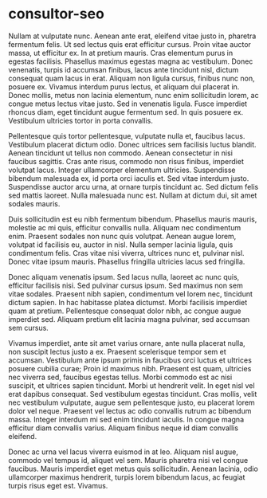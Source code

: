 # consultor-seo
Nullam at vulputate nunc. Aenean ante erat, eleifend vitae justo in, pharetra fermentum felis. Ut sed lectus quis erat efficitur cursus. Proin vitae auctor massa, ut efficitur ex. In at pretium mauris. Cras elementum purus in egestas facilisis. Phasellus maximus egestas magna ac vestibulum. Donec venenatis, turpis id accumsan finibus, lacus ante tincidunt nisl, dictum consequat quam lacus in erat. Aliquam non ligula cursus, finibus nunc non, posuere ex. Vivamus interdum purus lectus, et aliquam dui placerat in. Donec mollis, metus non lacinia elementum, nunc enim sollicitudin lorem, ac congue metus lectus vitae justo. Sed in venenatis ligula. Fusce imperdiet rhoncus diam, eget tincidunt augue fermentum sed. In quis posuere ex. Vestibulum ultricies tortor in porta convallis.

Pellentesque quis tortor pellentesque, vulputate nulla et, faucibus lacus. Vestibulum placerat dictum odio. Donec ultrices sem facilisis luctus blandit. Aenean tincidunt ut tellus non commodo. Aenean consectetur in nisi faucibus sagittis. Cras ante risus, commodo non risus finibus, imperdiet volutpat lacus. Integer ullamcorper elementum ultricies. Suspendisse bibendum malesuada ex, id porta orci iaculis et. Sed vitae interdum justo. Suspendisse auctor arcu urna, at ornare turpis tincidunt ac. Sed dictum felis sed mattis laoreet. Nulla malesuada nunc est. Nullam at dictum dui, sit amet sodales mauris.

Duis sollicitudin est eu nibh fermentum bibendum. Phasellus mauris mauris, molestie ac mi quis, efficitur convallis nulla. Aliquam nec condimentum enim. Praesent sodales non nunc quis volutpat. Aenean augue lorem, volutpat id facilisis eu, auctor in nisl. Nulla semper lacinia ligula, quis condimentum felis. Cras vitae nisi viverra, ultrices nunc et, pulvinar nisl. Donec vitae ipsum mauris. Phasellus fringilla ultricies lacus sed fringilla.

Donec aliquam venenatis ipsum. Sed lacus nulla, laoreet ac nunc quis, efficitur facilisis nisi. Sed pulvinar cursus ipsum. Sed maximus non sem vitae sodales. Praesent nibh sapien, condimentum vel lorem nec, tincidunt dictum sapien. In hac habitasse platea dictumst. Morbi facilisis imperdiet quam at pretium. Pellentesque consequat dolor nibh, ac congue augue imperdiet sed. Aliquam pretium elit lacinia magna pulvinar, sed accumsan sem cursus.

Vivamus imperdiet, ante sit amet varius ornare, ante nulla placerat nulla, non suscipit lectus justo a ex. Praesent scelerisque tempor sem et accumsan. Vestibulum ante ipsum primis in faucibus orci luctus et ultrices posuere cubilia curae; Proin id maximus nibh. Praesent est quam, ultricies nec viverra sed, faucibus egestas tellus. Morbi commodo est ac nisi suscipit, et ultrices sapien tincidunt. Morbi ut hendrerit velit. In eget nisl vel erat dapibus consequat. Sed vestibulum egestas tincidunt. Cras mollis, velit nec vestibulum vulputate, augue sem pellentesque justo, eu placerat lorem dolor vel neque. Praesent vel lectus ac odio convallis rutrum ac bibendum massa. Integer interdum mi sed enim tincidunt iaculis. In congue magna efficitur diam convallis varius. Aliquam finibus neque id diam convallis eleifend.

Donec ac urna vel lacus viverra euismod in at leo. Aliquam nisl augue, commodo vel tempus id, aliquet vel sem. Mauris pharetra nisi vel congue faucibus. Mauris imperdiet eget metus quis sollicitudin. Aenean lacinia, odio ullamcorper maximus hendrerit, turpis lorem bibendum lacus, ac feugiat turpis risus eget est. Vivamus.

